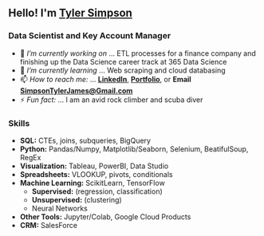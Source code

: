 ## Hello! I'm [Tyler Simpson](https://www.tylerjsimpson.com/)
### Data Scientist and Key Account Manager
- 🔭 *I’m currently working on* ... ETL processes for a finance company and finishing up the Data Science career track at 365 Data Science
- 🌱 *I’m currently learning* ... Web scraping and cloud databasing
- 📫 *How to reach me:* ... **[LinkedIn](https://www.linkedin.com/in/tj-simpson/)**, **[Portfolio](https://www.tylerjsimpson.com/)**, or **Email SimpsonTylerJames@Gmail.com**
- ⚡ *Fun fact:* ... I am an avid rock climber and scuba diver  

### Skills
* **SQL:** CTEs, joins, subqueries, BigQuery
* **Python:** Pandas/Numpy, Matplotlib/Seaborn, Selenium, BeatifulSoup, RegEx
* **Visualization:** Tableau, PowerBI, Data Studio
* **Spreadsheets:** VLOOKUP, pivots, conditionals
* **Machine Learning:** ScikitLearn, TensorFlow
  * **Supervised:** (regression, classification)  
  * **Unsupervised:** (clustering)
  * Neural Networks 
* **Other Tools:** Jupyter/Colab, Google Cloud Products
* **CRM:** SalesForce  
